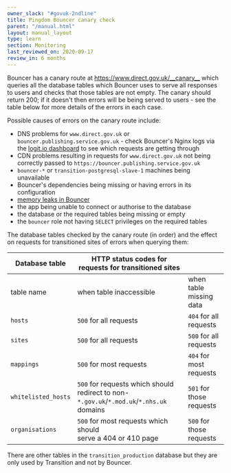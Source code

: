 ```yaml
---
owner_slack: "#govuk-2ndline"
title: Pingdom Bouncer canary check
parent: "/manual.html"
layout: manual_layout
type: learn
section: Monitoring
last_reviewed_on: 2020-09-17
review_in: 6 months
---
```


Bouncer has a canary route at <https://www.direct.gov.uk/__canary__>
which queries all the database tables which Bouncer uses to serve all
responses to users and checks that those tables are not empty. The
canary should return 200; if it doesn't then errors will be being served
to users - see the table below for more details of the errors in each
case.

Possible causes of errors on the canary route include:

- DNS problems for `www.direct.gov.uk` or
  `bouncer.publishing.service.gov.uk` - check Bouncer's Nginx
  logs via the [logit.io dashboard](https://logit.io)
  to see which requests are getting through
- CDN problems resulting in requests for `www.direct.gov.uk` not being
  correctly passed to `https://bouncer.publishing.service.gov.uk`
- `bouncer-*` or `transition-postgresql-slave-1` machines being
  unavailable
- Bouncer's dependencies being missing or having errors in its
  configuration
- [memory leaks in Bouncer](https://graphite.publishing.service.gov.uk/render/?width=600&height=300&target=alias(dashed(constantLine(6442450944)),%22critical%22)&target=alias(dashed(constantLine(4294967296)),%22warning%22)&target=bouncer-*_redirector.processes-app-bouncer.ps_rss&from=-2days)
- the app being unable to connect or authorise to the database
- the database or the required tables being missing or empty
- the `bouncer` role not having `SELECT` privileges on the required tables

The database tables checked by the canary route (in order) and the
effect on requests for transitioned sites of errors when querying them:

  Database table         | HTTP status codes for requests for transitioned sites | |
  -----------------------| -------------------------------|-----------------------
  table name             | when table inaccessible | when table missing data
  `hosts`                | `500` for all requests | `404` for all requests
  `sites`                | `500` for all requests | `500` for all requests
  `mappings`             | `500` for most requests | `404` for most requests
  `whitelisted_hosts`    | `500` for requests which should redirect to non-`*.gov.uk`/`*.mod.uk`/`*.nhs.uk` domains | `501` for those requests
  `organisations`        | `500` for most requests which should<br>serve a 404 or 410 page | `500` for those requests

There are other tables in the `transition_production` database but they
are only used by Transition and not by Bouncer.
